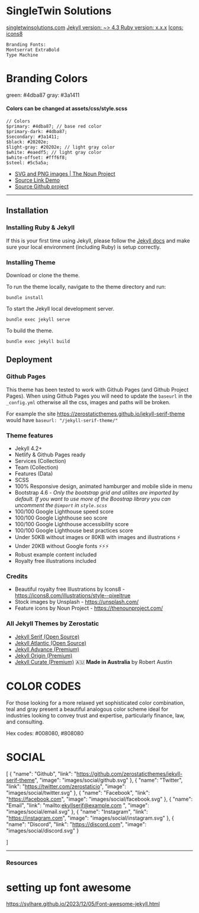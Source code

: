 # SingleTwin Solutions

[singletwinsolutions.com](https://singletwinsolutions.com) 
[Jekyll version: ~> 4.3 ](https://jekyllrb.com/news/2022/10/20/jekyll-4-3-0-released/) 
[Ruby version: x.x.x](https://icons8.com) 
[Icons: icons8](https://icons8.com)  

```
Branding Fonts: 
Montserrat ExtraBold
Type Machine 

```

# Branding Colors
green: #4dba87
gray: #3a1411

#### Colors can be changed at assets/css/style.scss
```
// Colors
$primary: #4dba87; // base red color
$primary-dark: #4dba87;
$secondary: #3a1411;
$black: #20202e;
$light-gray: #20202e; // light gray color
$white: #eaedf5; // light gray color
$white-offset: #fff6f8;
$steel: #5c5a5a;
```

* [SVG and PNG images | The Noun Project](https://thenounproject.com/search/icons/?q=consulting)
* [Source Link Demo](https://jekyll-serif.netlify.app/)
* [Source Github project](https://github.com/zerostaticthemes/jekyll-serif-theme)

---
## Installation

### Installing Ruby & Jekyll

If this is your first time using Jekyll, please follow the [Jekyll docs](https://jekyllrb.com/docs/installation/) and make sure your local environment (including Ruby) is setup correctly.

### Installing Theme

Download or clone the theme.

To run the theme locally, navigate to the theme directory and run:

```
bundle install
```

To start the Jekyll local development server.

```
bundle exec jekyll serve
```

To build the theme.

```
bundle exec jekyll build
```

## Deployment

### Github Pages

This theme has been tested to work with Github Pages (and Github Project Pages). When using Github Pages you will need to update the `baseurl` in the `_config.yml` otherwise all the css, images and paths will be broken.

For example the site https://zerostaticthemes.github.io/jekyll-serif-theme would have `baseurl: "/jekyll-serif-theme/"`


### Theme features

- Jekyll 4.2+
- Netlify & Github Pages ready
- Services (Collection)
- Team (Collection)
- Features (Data)
- SCSS
- 100% Responsive design, animated hamburger and mobile slide in menu
- Bootstrap 4.6 - _Only the bootstrap grid and utilites are imported by default. If you want to use more of the Boostrap library you can uncomment the `@import` in `style.scss`_
- 100/100 Google Lighthouse speed score
- 100/100 Google Lighthouse seo score
- 100/100 Google Lighthouse accessibility score
- 100/100 Google Lighthouse best practices score
- Under 50KB without images or 80KB with images and illustrations ⚡
- Under 20KB without Google fonts ⚡⚡⚡
- Robust example content included
- Royalty free illustrations included

### Credits

- Beautiful royalty free Illustrations by Icons8 - https://icons8.com/illustrations/style--pixeltrue
- Stock images by Unsplash - https://unsplash.com/
- Feature icons by Noun Project - https://thenounproject.com/

### All Jekyll Themes by Zerostatic
- [Jekyll Serif (Open Source)](https://www.zerostatic.io/theme/jekyll-serif/)
- [Jekyll Atlantic (Open Source)](https://www.zerostatic.io/theme/jekyll-atlantic/)
- [Jekyll Advance (Premium)](https://www.zerostatic.io/theme/jekyll-advance/)
- [Jekyll Origin (Premium)](https://www.zerostatic.io/theme/jekyll-origin/)
- [Jekyll Curate (Premium)](https://www.zerostatic.io/theme/jekyll-curate/)
🇦🇺 **Made in Australia** by Robert Austin



# COLOR CODES
For those looking for a more relaxed yet sophisticated color combination, teal and gray present a beautiful analogous color scheme ideal for industries looking to convey trust and expertise, particularly finance, law, and consulting.

Hex codes: #008080, #808080

# SOCIAL

[
  {
    "name": "Github",
    "link": "https://github.com/zerostaticthemes/jekyll-serif-theme",
    "image": "images/social/github.svg"
  },
  {
    "name": "Twitter",
    "link": "https://twitter.com/zerostaticio",
    "image": "images/social/twitter.svg"
  },
  {
      "name": "Facebook",
      "link": "https://facebook.com",
      "image": "images/social/facebook.svg"
  },
  {
      "name": "Email",
      "link": "mailto:ekyllserif@example.com ",
      "image": "images/social/email.svg"
  },
  {
      "name": "Instagram",
      "link": "https://instagram.com",
      "image": "images/social/instagram.svg"
  },
  {
      "name": "Discord",
      "link": "https://discord.com",
      "image": "images/social/discord.svg"
  }

]


---
### Resources
# setting up font awesome
https://sylhare.github.io/2023/12/05/Font-awesome-jekyll.html